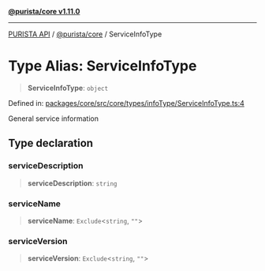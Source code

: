 [**@purista/core v1.11.0**](../README.md)

***

[PURISTA API](../../../packages.md) / [@purista/core](../README.md) / ServiceInfoType

# Type Alias: ServiceInfoType

> **ServiceInfoType**: `object`

Defined in: [packages/core/src/core/types/infoType/ServiceInfoType.ts:4](https://github.com/puristajs/purista/blob/master/packages/core/src/core/types/infoType/ServiceInfoType.ts#L4)

General service information

## Type declaration

### serviceDescription

> **serviceDescription**: `string`

### serviceName

> **serviceName**: `Exclude`\<`string`, `""`\>

### serviceVersion

> **serviceVersion**: `Exclude`\<`string`, `""`\>
